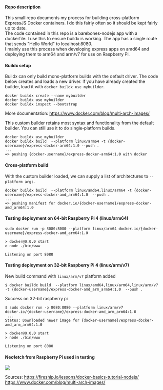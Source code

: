 
<h4> Repo description </h4>
This small repo documents my process for building cross-platform ExpressJS Docker containers. I do this fairly often so it should be kept fairly up to date.
<br>
The code contained in this repo is a barebones-nodejs app with a dockerfile. I use this to ensure buildx is working. The app has a single route that sends "Hello World" to localhost:8080.
<br>
I mainly use this process when developing express apps on amd64 and deploying them to arm64 and arm/v7 for use on Raspberry Pi.


<h4> Buildx setup </h4> 
Buildx can only build mono-platform builds with the default driver. 
The code below creates and loads a new driver.
If you have already created the builder, load it with <code>docker buildx use mybuilder</code>. 

    docker buildx create --name mybuilder
    docker buildx use mybuilder
    docker buildx inspect --bootstrap

More documentation: https://www.docker.com/blog/multi-arch-images/

This custom builder retains most syntax and functionality from the default builder. You can still use it to do single-platform builds.

    docker buildx use mybuilder
    docker buildx build  --platform linux/arm64 -t {docker-username}/express-docker-arm64:1.0 --push .
    ...
    => pushing {docker-username}/express-docker-arm64:1.0 with docker  


<h4> Cross-platform build </h4>

With the custom builder loaded, we can supply a list of architectures to ```--platform args```.


    docker buildx build  --platform linux/amd64,linux/arm64 -t {docker-username}/express-docker-amd_arm64:1.0  --push .
    ...
    => pushing manifest for docker.io/{docker-username}/express-docker-amd_arm64:1.0

<h4> Testing deployment on 64-bit Raspberry Pi 4 (linux/arm64) </h4>

    sudo docker run -p 8080:8080 --platform linux/arm64 docker.io/{docker-username}/express-docker-amd_arm64:1.0

    > docker@0.0.0 start
    > node ./bin/www

    Listening on port 8080


<h4> Testing deployment on 32-bit Raspberry Pi 4 (linux/arm/v7) </h4>
New build command with  <code>linux/arm/v7</code> platform added

    $ docker buildx build  --platform linux/amd64,linux/arm64,linux/arm/v7 -t {docker-username}/express-docker-amd_arm_arm64:1.0  --push . 

Success on 32-bit raspberry pi

    $ sudo docker run -p 8080:8080 --platform linux/arm/v7 docker.io/{docker-username}/express-docker-amd_arm_arm64:1.0
     ...
    Status: Downloaded newer image for {docker-username}/express-docker-amd_arm_arm64:1.0

    > docker@0.0.0 start
    > node ./bin/www

    Listening on port 8080



<h4> Neofetch from Raspberry Pi used in testing </h4>

![](neo.png)

    

    



Sources:
https://fireship.io/lessons/docker-basics-tutorial-nodejs/
https://www.docker.com/blog/multi-arch-images/